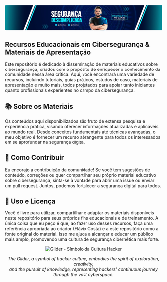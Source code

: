![Banner-Segurança-Descomplicada](imagens/segdesc-banner.png)

## Recursos Educacionais em Cibersegurança & Materiais de Apresentação

Este repositório é dedicado à disseminação de materiais educativos sobre cibersegurança, criados com o propósito de enriquecer o conhecimento da comunidade nessa área crítica. Aqui, você encontrará uma variedade de recursos, incluindo tutoriais, guias práticos, estudos de caso, materiais de apresentação e muito mais, todos projetados para apoiar tanto iniciantes quanto profissionais experientes no campo da cibersegurança.

## 📚 Sobre os Materiais

Os conteúdos aqui disponibilizados são fruto de extensa pesquisa e experiência prática, visando oferecer informações atualizadas e aplicáveis ao mundo real. Desde conceitos fundamentais até técnicas avançadas, o meu objetivo é fornecer um recurso abrangente para todos os interessados em se aprofundar na segurança digital.

## 🤝 Como Contribuir

Eu encorajo a contribuição da comunidade! Se você tem sugestões de conteúdo, correções ou quer compartilhar seu próprio material educativo sobre cibersegurança, sinta-se à vontade para abrir uma issue ou enviar um pull request. Juntos, podemos fortalecer a segurança digital para todos.

## 📄 Uso e Licença

Você é livre para utilizar, compartilhar e adaptar os materiais disponíveis neste repositório para seus próprios fins educacionais e de treinamento. A única coisa que eu peço é que, ao fazer uso desses recursos, faça uma referência apropriada ao criador (Flávio Costa) e a este repositório como a fonte original do material. Isso me ajuda a alcançar e educar um público mais amplo, promovendo uma cultura de segurança cibernética mais forte.

<div align="center">
  <div align="center">
  <img src="https://www.fortinet.com/content/dam/fortinet-blog/new-images/uploads/the-glider-2732.png" alt="Glider - Símbolo da Cultura Hacker" width="200px" />
  <p><i>The Glider, a symbol of hacker culture, embodies the spirit of exploration, creativity,<br> and the pursuit of knowledge, representing hackers' continuous journey through the vast cyberspace.</p></i>
</div>
 

